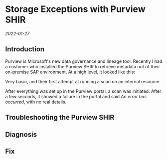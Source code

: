 # Storage Exceptions with Purview SHIR
*2022-01-27*

## Introduction

Purview is Microsoft's new data governance and lineage tool.  Recently I had a customer who installed the Purview SHIR to retrieve metadata out of their on-premise SAP environment. 
At a high level, it looked like this: 


Very basic, and their first attempt at running a scan on an internal resource. 

After everything was set up in the Purview portal, a scan was initiated.   After a few seconds, it showed a failure in the portal and said *An error has occurred*, with no real details. 


## Troubleshooting the Purview SHIR


## Diagnosis

## Fix

